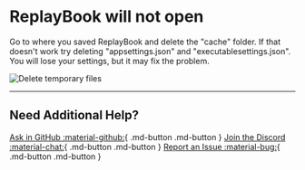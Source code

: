 # ReplayBook will not open

Go to where you saved ReplayBook and delete the "cache" folder. If that doesn't work try deleting "appsettings.json" and "executablesettings.json". You will lose your settings, but it may fix the problem.

![Delete temporary files](../images/troubleshooting/2_delete_temporary.png)

---

## Need Additional Help?

[Ask in GitHub :material-github:](https://github.com/fraxiinus/ReplayBook/discussions){ .md-button .md-button }
[Join the Discord :material-chat:](https://discord.gg/c33Rc5J){ .md-button .md-button }
[Report an Issue :material-bug:](https://github.com/fraxiinus/ReplayBook/issues/new/choose){ .md-button .md-button }
